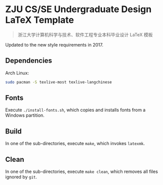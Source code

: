 # ZJU CS/SE Undergraduate Design LaTeX Template

> 浙江大学计算机科学与技术、软件工程专业本科毕业设计 LaTeX 模板

Updated to the new style requirements in 2017.

## Dependencies

Arch Linux:

```bash
sudo pacman -S texlive-most texlive-langchinese
```

## Fonts

Execute `./install-fonts.sh`, which copies and installs fonts from a Windows partition.

## Build

In one of the sub-directories, execute `make`, which invokes `latexmk`.

## Clean

In one of the sub-directories, execute `make clean`, which removes all files ignored by `git`.
